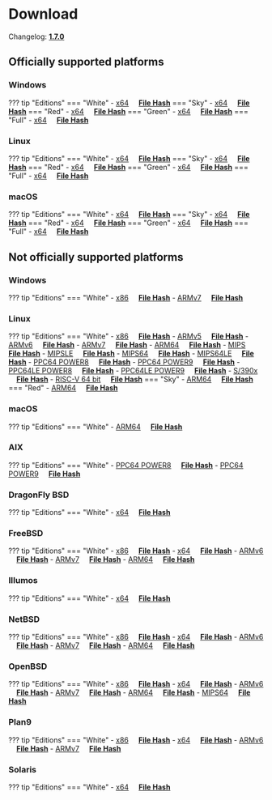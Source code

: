 # Download

Changelog: [**1.7.0**](../Changelog.md#170-_-june-03-2021)

## Officially supported platforms

### Windows

??? tip "Editions"
    === "White"
        - [x64](/dl/1.7.0/white/windows/dixer_amd64.exe) &nbsp;&nbsp;&nbsp; **<a href="/dl/1.7.0/white/windows/dixer_amd64_checksum.txt" target="_blank">File Hash</a>**
    === "Sky"
        - [x64](/dl/1.7.0/sky/windows/dixer_amd64.exe) &nbsp;&nbsp;&nbsp; **<a href="/dl/1.7.0/sky/windows/dixer_amd64_checksum.txt" target="_blank">File Hash</a>**
    === "Red"
        - [x64](/dl/1.7.0/red/windows/dixer_amd64.exe) &nbsp;&nbsp;&nbsp; **<a href="/dl/1.7.0/red/windows/dixer_amd64_checksum.txt" target="_blank">File Hash</a>**
    === "Green"
        - [x64](/dl/1.7.0/green/windows/dixer_amd64.exe) &nbsp;&nbsp;&nbsp; **<a href="/dl/1.7.0/green/windows/dixer_amd64_checksum.txt" target="_blank">File Hash</a>**
    === "Full"
        - [x64](/dl/1.7.0/full/windows/dixer_amd64.exe) &nbsp;&nbsp;&nbsp; **<a href="/dl/1.7.0/full/windows/dixer_amd64_checksum.txt" target="_blank">File Hash</a>**

### Linux

??? tip "Editions"
    === "White"
        - [x64](/dl/1.7.0/white/linux/dixer_amd64) &nbsp;&nbsp;&nbsp; **<a href="/dl/1.7.0/white/linux/dixer_amd64_checksum.txt" target="_blank">File Hash</a>**
    === "Sky"
        - [x64](/dl/1.7.0/sky/linux/dixer_amd64) &nbsp;&nbsp;&nbsp; **<a href="/dl/1.7.0/sky/linux/dixer_amd64_checksum.txt" target="_blank">File Hash</a>**
    === "Red"
        - [x64](/dl/1.7.0/red/linux/dixer_amd64) &nbsp;&nbsp;&nbsp; **<a href="/dl/1.7.0/red/linux/dixer_amd64_checksum.txt" target="_blank">File Hash</a>**
    === "Green"
        - [x64](/dl/1.7.0/green/linux/dixer_amd64) &nbsp;&nbsp;&nbsp; **<a href="/dl/1.7.0/green/linux/dixer_amd64_checksum.txt" target="_blank">File Hash</a>**
    === "Full"
        - [x64](/dl/1.7.0/full/linux/dixer_amd64) &nbsp;&nbsp;&nbsp; **<a href="/dl/1.7.0/full/linux/dixer_amd64_checksum.txt" target="_blank">File Hash</a>**

### macOS

??? tip "Editions"
    === "White"
        - [x64](/dl/1.7.0/white/darwin/dixer_amd64) &nbsp;&nbsp;&nbsp; **<a href="/dl/1.7.0/white/darwin/dixer_amd64_checksum.txt" target="_blank">File Hash</a>**
    === "Sky"
        - [x64](/dl/1.7.0/sky/darwin/dixer_amd64) &nbsp;&nbsp;&nbsp; **<a href="/dl/1.7.0/sky/darwin/dixer_amd64_checksum.txt" target="_blank">File Hash</a>**
    === "Red"
        - [x64](/dl/1.7.0/red/darwin/dixer_amd64) &nbsp;&nbsp;&nbsp; **<a href="/dl/1.7.0/red/darwin/dixer_amd64_checksum.txt" target="_blank">File Hash</a>**
    === "Green"
        - [x64](/dl/1.7.0/green/darwin/dixer_amd64) &nbsp;&nbsp;&nbsp; **<a href="/dl/1.7.0/green/darwin/dixer_amd64_checksum.txt" target="_blank">File Hash</a>**
    === "Full"
        - [x64](/dl/1.7.0/full/darwin/dixer_amd64) &nbsp;&nbsp;&nbsp; **<a href="/dl/1.7.0/full/darwin/dixer_amd64_checksum.txt" target="_blank">File Hash</a>**

## Not officially supported platforms

### Windows

??? tip "Editions"
    === "White"
        - [x86](/dl/1.7.0/white/windows/dixer_386.exe) &nbsp;&nbsp;&nbsp; **<a href="/dl/1.7.0/white/windows/dixer_386_checksum.txt" target="_blank">File Hash</a>**
        - [ARMv7](/dl/1.7.0/white/windows/dixer_armV7.exe) &nbsp;&nbsp;&nbsp; **<a href="/dl/1.7.0/white/windows/dixer_armV7_checksum.txt" target="_blank">File Hash</a>**

### Linux

??? tip "Editions"
    === "White"
        - [x86](/dl/1.7.0/white/linux/dixer_386) &nbsp;&nbsp;&nbsp; **<a href="/dl/1.7.0/white/linux/dixer_386_checksum.txt" target="_blank">File Hash</a>**
        - [ARMv5](/dl/1.7.0/white/linux/dixer_armV5) &nbsp;&nbsp;&nbsp; **<a href="/dl/1.7.0/white/linux/dixer_armV5_checksum.txt" target="_blank">File Hash</a>**
        - [ARMv6](/dl/1.7.0/white/linux/dixer_armV6) &nbsp;&nbsp;&nbsp; **<a href="/dl/1.7.0/white/linux/dixer_armV6_checksum.txt" target="_blank">File Hash</a>**
        - [ARMv7](/dl/1.7.0/white/linux/dixer_armV7) &nbsp;&nbsp;&nbsp; **<a href="/dl/1.7.0/white/linux/dixer_armV7_checksum.txt" target="_blank">File Hash</a>**
        - [ARM64](/dl/1.7.0/white/linux/dixer_arm64) &nbsp;&nbsp;&nbsp; **<a href="/dl/1.7.0/white/linux/dixer_arm64_checksum.txt" target="_blank">File Hash</a>**
        - [MIPS](/dl/1.7.0/white/linux/dixer_mips) &nbsp;&nbsp;&nbsp; **<a href="/dl/1.7.0/white/linux/dixer_mips_checksum.txt" target="_blank">File Hash</a>**
        - [MIPSLE](/dl/1.7.0/white/linux/dixer_mipsle) &nbsp;&nbsp;&nbsp; **<a href="/dl/1.7.0/white/linux/dixer_mipsle_checksum.txt" target="_blank">File Hash</a>**
        - [MIPS64](/dl/1.7.0/white/linux/dixer_mips64) &nbsp;&nbsp;&nbsp; **<a href="/dl/1.7.0/white/linux/dixer_mips64_checksum.txt" target="_blank">File Hash</a>**
        - [MIPS64LE](/dl/1.7.0/white/linux/dixer_mips64le) &nbsp;&nbsp;&nbsp; **<a href="/dl/1.7.0/white/linux/dixer_mips64le_checksum.txt" target="_blank">File Hash</a>**
        - [PPC64 POWER8](/dl/1.7.0/white/linux/dixer_ppc64_power8) &nbsp;&nbsp;&nbsp; **<a href="/dl/1.7.0/white/linux/dixer_ppc64_power8_checksum.txt" target="_blank">File Hash</a>**
        - [PPC64 POWER9](/dl/1.7.0/white/linux/dixer_ppc64_power9) &nbsp;&nbsp;&nbsp; **<a href="/dl/1.7.0/white/linux/dixer_ppc64_power9_checksum.txt" target="_blank">File Hash</a>**
        - [PPC64LE POWER8](/dl/1.7.0/white/linux/dixer_ppc64le_power8) &nbsp;&nbsp;&nbsp; **<a href="/dl/1.7.0/white/linux/dixer_ppc64le_power8_checksum.txt" target="_blank">File Hash</a>**
        - [PPC64LE POWER9](/dl/1.7.0/white/linux/dixer_ppc64le_power9) &nbsp;&nbsp;&nbsp; **<a href="/dl/1.7.0/white/linux/dixer_ppc64le_power9_checksum.txt" target="_blank">File Hash</a>**
        - [S/390x](/dl/1.7.0/white/linux/dixer_s390x) &nbsp;&nbsp;&nbsp; **<a href="/dl/1.7.0/white/linux/dixer_s390x_checksum.txt" target="_blank">File Hash</a>**
        - [RISC-V 64 bit](/dl/1.7.0/white/linux/dixer_riscv64) &nbsp;&nbsp;&nbsp; **<a href="/dl/1.7.0/white/linux/dixer_riscv64_checksum.txt" target="_blank">File Hash</a>**
    === "Sky"
        - [ARM64](/dl/1.7.0/sky/linux/dixer_arm64) &nbsp;&nbsp;&nbsp; **<a href="/dl/1.7.0/sky/linux/dixer_arm64_checksum.txt" target="_blank">File Hash</a>**
    === "Red"
        - [ARM64](/dl/1.7.0/red/linux/dixer_arm64) &nbsp;&nbsp;&nbsp; **<a href="/dl/1.7.0/red/linux/dixer_arm64_checksum.txt" target="_blank">File Hash</a>**

### macOS

??? tip "Editions"
    === "White"
        - [ARM64](/dl/1.7.0/white/darwin/dixer_arm64) &nbsp;&nbsp;&nbsp; **<a href="/dl/1.7.0/white/darwin/dixer_arm64_checksum.txt" target="_blank">File Hash</a>**

### AIX

??? tip "Editions"
    === "White"
        - [PPC64 POWER8](/dl/1.7.0/white/aix/dixer_ppc64_power8) &nbsp;&nbsp;&nbsp; **<a href="/dl/1.7.0/white/aix/dixer_ppc64_power8_checksum.txt" target="_blank">File Hash</a>**
        - [PPC64 POWER9](/dl/1.7.0/white/aix/dixer_ppc64_power9) &nbsp;&nbsp;&nbsp; **<a href="/dl/1.7.0/white/aix/dixer_ppc64_power9_checksum.txt" target="_blank">File Hash</a>**

### DragonFly BSD

??? tip "Editions"
    === "White"
        - [x64](/dl/1.7.0/white/dragonfly/dixer_amd64) &nbsp;&nbsp;&nbsp; **<a href="/dl/1.7.0/white/dragonfly/dixer_amd64_checksum.txt" target="_blank">File Hash</a>**

### FreeBSD

??? tip "Editions"
    === "White"
        - [x86](/dl/1.7.0/white/freebsd/dixer_386) &nbsp;&nbsp;&nbsp; **<a href="/dl/1.7.0/white/freebsd/dixer_386_checksum.txt" target="_blank">File Hash</a>**
        - [x64](/dl/1.7.0/white/freebsd/dixer_amd64) &nbsp;&nbsp;&nbsp; **<a href="/dl/1.7.0/white/freebsd/dixer_amd64_checksum.txt" target="_blank">File Hash</a>**
        - [ARMv6](/dl/1.7.0/white/freebsd/dixer_armV6) &nbsp;&nbsp;&nbsp; **<a href="/dl/1.7.0/white/freebsd/dixer_armV6_checksum.txt" target="_blank">File Hash</a>**
        - [ARMv7](/dl/1.7.0/white/freebsd/dixer_armV7) &nbsp;&nbsp;&nbsp; **<a href="/dl/1.7.0/white/freebsd/dixer_armV7_checksum.txt" target="_blank">File Hash</a>**
        - [ARM64](/dl/1.7.0/white/freebsd/dixer_arm64) &nbsp;&nbsp;&nbsp; **<a href="/dl/1.7.0/white/freebsd/dixer_arm64_checksum.txt" target="_blank">File Hash</a>**

### Illumos

??? tip "Editions"
    === "White"
        - [x64](/dl/1.7.0/white/illumos/dixer_amd64) &nbsp;&nbsp;&nbsp; **<a href="/dl/1.7.0/white/illumos/dixer_amd64_checksum.txt" target="_blank">File Hash</a>**

### NetBSD

??? tip "Editions"
    === "White"
        - [x86](/dl/1.7.0/white/netbsd/dixer_386) &nbsp;&nbsp;&nbsp; **<a href="/dl/1.7.0/white/netbsd/dixer_386_checksum.txt" target="_blank">File Hash</a>**
        - [x64](/dl/1.7.0/white/netbsd/dixer_amd64) &nbsp;&nbsp;&nbsp; **<a href="/dl/1.7.0/white/netbsd/dixer_amd64_checksum.txt" target="_blank">File Hash</a>**
        - [ARMv6](/dl/1.7.0/white/netbsd/dixer_armV6) &nbsp;&nbsp;&nbsp; **<a href="/dl/1.7.0/white/netbsd/dixer_armV6_checksum.txt" target="_blank">File Hash</a>**
        - [ARMv7](/dl/1.7.0/white/netbsd/dixer_armV7) &nbsp;&nbsp;&nbsp; **<a href="/dl/1.7.0/white/netbsd/dixer_armV7_checksum.txt" target="_blank">File Hash</a>**
        - [ARM64](/dl/1.7.0/white/netbsd/dixer_arm64) &nbsp;&nbsp;&nbsp; **<a href="/dl/1.7.0/white/netbsd/dixer_arm64_checksum.txt" target="_blank">File Hash</a>**

### OpenBSD

??? tip "Editions"
    === "White"
        - [x86](/dl/1.7.0/white/openbsd/dixer_386) &nbsp;&nbsp;&nbsp; **<a href="/dl/1.7.0/white/openbsd/dixer_386_checksum.txt" target="_blank">File Hash</a>**
        - [x64](/dl/1.7.0/white/openbsd/dixer_amd64) &nbsp;&nbsp;&nbsp; **<a href="/dl/1.7.0/white/openbsd/dixer_amd64_checksum.txt" target="_blank">File Hash</a>**
        - [ARMv6](/dl/1.7.0/white/openbsd/dixer_armV6) &nbsp;&nbsp;&nbsp; **<a href="/dl/1.7.0/white/openbsd/dixer_armV6_checksum.txt" target="_blank">File Hash</a>**
        - [ARMv7](/dl/1.7.0/white/openbsd/dixer_armV7) &nbsp;&nbsp;&nbsp; **<a href="/dl/1.7.0/white/openbsd/dixer_armV7_checksum.txt" target="_blank">File Hash</a>**
        - [ARM64](/dl/1.7.0/white/openbsd/dixer_arm64) &nbsp;&nbsp;&nbsp; **<a href="/dl/1.7.0/white/openbsd/dixer_arm64_checksum.txt" target="_blank">File Hash</a>**
        - [MIPS64](/dl/1.7.0/white/openbsd/dixer_mips64) &nbsp;&nbsp;&nbsp; **<a href="/dl/1.7.0/white/openbsd/dixer_mips64_checksum.txt" target="_blank">File Hash</a>**

### Plan9

??? tip "Editions"
    === "White"
        - [x86](/dl/1.7.0/white/plan9/dixer_386) &nbsp;&nbsp;&nbsp; **<a href="/dl/1.7.0/white/plan9/dixer_386_checksum.txt" target="_blank">File Hash</a>**
        - [x64](/dl/1.7.0/white/plan9/dixer_amd64) &nbsp;&nbsp;&nbsp; **<a href="/dl/1.7.0/white/plan9/dixer_amd64_checksum.txt" target="_blank">File Hash</a>**
        - [ARMv6](/dl/1.7.0/white/plan9/dixer_armV6) &nbsp;&nbsp;&nbsp; **<a href="/dl/1.7.0/white/plan9/dixer_armV6_checksum.txt" target="_blank">File Hash</a>**
        - [ARMv7](/dl/1.7.0/white/plan9/dixer_armV7) &nbsp;&nbsp;&nbsp; **<a href="/dl/1.7.0/white/plan9/dixer_armV7_checksum.txt" target="_blank">File Hash</a>**

### Solaris

??? tip "Editions"
    === "White"
        - [x64](/dl/1.7.0/white/solaris/dixer_amd64) &nbsp;&nbsp;&nbsp; **<a href="/dl/1.7.0/white/solaris/dixer_amd64_checksum.txt" target="_blank">File Hash</a>**
